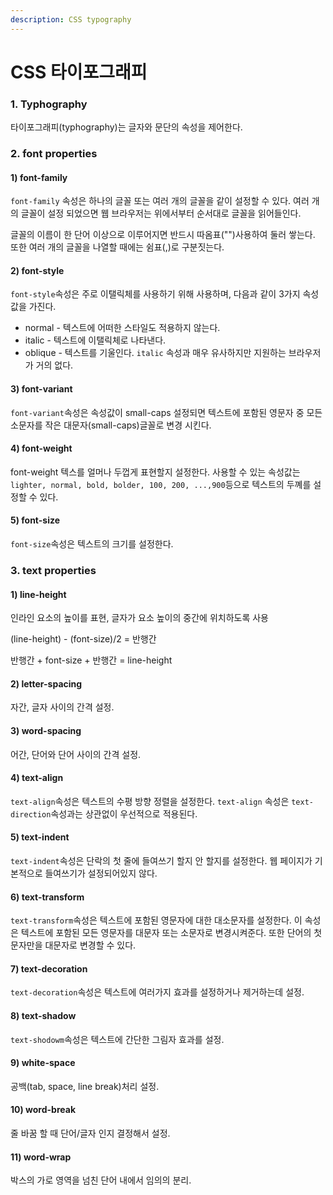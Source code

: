 ```yaml
---
description: CSS typography
---
```


# CSS 타이포그래피

### 1. Typhography

타이포그래피\(typhography\)는 글자와 문단의 속성을 제어한다.

### 2. font properties

#### 1\) font-family

`font-family` 속성은 하나의 글꼴 또는 여러 개의 글꼴을 같이 설정할 수 있다. 여러 개의 글꼴이 설정 되었으면 웹 브라우저는 위에서부터 순서대로 글꼴을 읽어들인다.  

글꼴의 이름이 한 단어 이상으로 이루어지면 반드시 따옴표\(""\)사용하여 둘러 쌓는다. 또한 여러 개의 글꼴을 나열할 때에는 쉼표\(,\)로 구분짓는다.

#### 2\) font-style

`font-style`속성은 주로 이탤릭체를 사용하기 위해 사용하며, 다음과 같이 3가지 속성값을 가진다.

* normal - 텍스트에 어떠한 스타일도 적용하지 않는다.
* italic - 텍스트에 이탤릭체로 나타낸다.
* oblique - 텍스트를 기울인다. `italic` 속성과 매우 유사하지만 지원하는 브라우저가 거의 없다.

#### 3\) font-variant

`font-variant`속성은 속성값이 small-caps 설정되면 텍스트에 포함된 영문자 중 모든 소문자를 작은 대문자\(small-caps\)글꼴로 변경 시킨다.

#### 4\) font-weight

font-weight 텍스를 얼머나 두껍게 표현할지 설정한다. 사용할 수 있는 속성값는 `lighter, normal, bold, bolder, 100, 200, ...,900`등으로 텍스트의 두꼐를 설정할 수 있다.

#### 5\) font-size

`font-size`속성은 텍스트의 크기를 설정한다.

### 3. text properties

#### 1\) line-height

인라인 요소의 높이를 표현, 글자가 요소  높이의 중간에 위치하도록 사용

\(line-height\) - \(font-size\)/2 = 반행간

반행간 + font-size + 반행간 = line-height

#### 2\) letter-spacing

자간, 글자 사이의 간격 설정.

#### 3\) word-spacing

어간, 단어와 단어 사이의 간격 설정.

#### 4\) text-align

`text-align`속성은 텍스트의 수평 방향 정렬을 설정한다. `text-align` 속성은 `text-direction`속성과는 상관없이 우선적으로 적용된다.

#### 5\) text-indent

`text-indent`속성은 단락의 첫 줄에 들여쓰기 할지 안 할지를 설정한다. 웹 페이지가 기본적으로 들여쓰기가 설정되어있지 않다.

#### 6\) text-transform

`text-transform`속성은 텍스트에 포함된 영문자에 대한 대소문자를 설정한다. 이 속성은 텍스트에 포함된 모든 영문자를 대문자 또는 소문자로 변경시켜준다. 또한 단어의 첫 문자만을 대문자로 변경할 수 있다.

#### 7\) text-decoration

`text-decoration`속성은 텍스트에 여러가지 효과를 설정하거나 제거하는데 설정.

#### 8\) text-shadow

`text-shodowm`속성은 텍스트에 간단한 그림자 효과를 설정.

#### 9\) white-space

공백\(tab, space, line break\)처리 설정.

#### 10\) word-break

줄 바꿈 할 때 단어/글자 인지 결정해서 설정.

#### 11\) word-wrap

박스의 가로 영역을 넘친 단어 내에서 임의의 분리.

